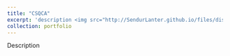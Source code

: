 ```yaml
---
title: "CSQCA"
excerpt: 'description <img src="http://SendurLanter.github.io/files/dissemination.gif"  width="400" height="300" align=right>'
collection: portfolio
---
```


Description